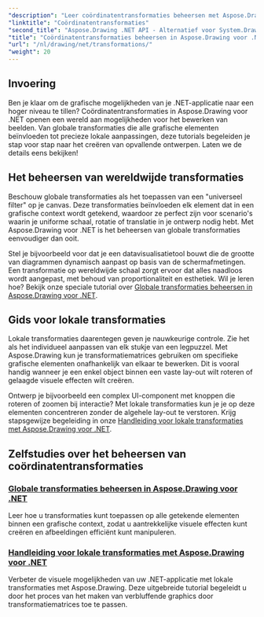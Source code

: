 ```yaml
---
"description": "Leer coördinatentransformaties beheersen met Aspose.Drawing voor .NET. Ontdek hoe u globale en lokale transformaties implementeert voor visuele uitmuntendheid."
"linktitle": "Coördinatentransformaties"
"second_title": "Aspose.Drawing .NET API - Alternatief voor System.Drawing.Common"
"title": "Coördinatentransformaties beheersen in Aspose.Drawing voor .NET"
"url": "/nl/drawing/net/transformations/"
"weight": 20
---
```


## Invoering

Ben je klaar om de grafische mogelijkheden van je .NET-applicatie naar een hoger niveau te tillen? Coördinatentransformaties in Aspose.Drawing voor .NET openen een wereld aan mogelijkheden voor het bewerken van beelden. Van globale transformaties die alle grafische elementen beïnvloeden tot precieze lokale aanpassingen, deze tutorials begeleiden je stap voor stap naar het creëren van opvallende ontwerpen. Laten we de details eens bekijken!

## Het beheersen van wereldwijde transformaties

Beschouw globale transformaties als het toepassen van een "universeel filter" op je canvas. Deze transformaties beïnvloeden elk element dat in een grafische context wordt getekend, waardoor ze perfect zijn voor scenario's waarin je uniforme schaal, rotatie of translatie in je ontwerp nodig hebt. Met Aspose.Drawing voor .NET is het beheersen van globale transformaties eenvoudiger dan ooit.

Stel je bijvoorbeeld voor dat je een datavisualisatietool bouwt die de grootte van diagrammen dynamisch aanpast op basis van de schermafmetingen. Een transformatie op wereldwijde schaal zorgt ervoor dat alles naadloos wordt aangepast, met behoud van proportionaliteit en esthetiek. Wil je leren hoe? Bekijk onze speciale tutorial over [Globale transformaties beheersen in Aspose.Drawing voor .NET](./mastering-global-transformations/).

## Gids voor lokale transformaties

Lokale transformaties daarentegen geven je nauwkeurige controle. Zie het als het individueel aanpassen van elk stukje van een legpuzzel. Met Aspose.Drawing kun je transformatiematrices gebruiken om specifieke grafische elementen onafhankelijk van elkaar te bewerken. Dit is vooral handig wanneer je een enkel object binnen een vaste lay-out wilt roteren of gelaagde visuele effecten wilt creëren.

Ontwerp je bijvoorbeeld een complex UI-component met knoppen die roteren of zoomen bij interactie? Met lokale transformaties kun je je op deze elementen concentreren zonder de algehele lay-out te verstoren. Krijg stapsgewijze begeleiding in onze [Handleiding voor lokale transformaties met Aspose.Drawing voor .NET](./guide-to-local-transformation/).

## Zelfstudies over het beheersen van coördinatentransformaties
### [Globale transformaties beheersen in Aspose.Drawing voor .NET](./mastering-global-transformations/)
Leer hoe u transformaties kunt toepassen op alle getekende elementen binnen een grafische context, zodat u aantrekkelijke visuele effecten kunt creëren en afbeeldingen efficiënt kunt manipuleren.
### [Handleiding voor lokale transformaties met Aspose.Drawing voor .NET](./guide-to-local-transformation/)
Verbeter de visuele mogelijkheden van uw .NET-applicatie met lokale transformaties met Aspose.Drawing. Deze uitgebreide tutorial begeleidt u door het proces van het maken van verbluffende graphics door transformatiematrices toe te passen.